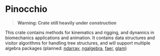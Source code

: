 # Pinocchio

> **Warning: Crate still heavily under construction**

This crate contains methods for kinematics and rigging, and dynamics in biomechanics applications
and animation. It contains data structures and visitor algorithms for handling tree structures, and
will support multiple algebra packages (planned: [ndarray](https://github.com/rust-ndarray/ndarray),
[ngalgebra](https://github.com/dimforge/nalgebra), [faer](https://github.com/sarah-ek/faer-rs),
[glam](https://github.com/bitshifter/glam-rs))
